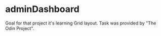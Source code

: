 # adminDashboard
Goal for that project it's learning Grid layout. Task was provided by "The Odin Project".
